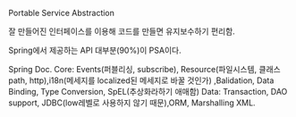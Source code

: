 Portable Service Abstraction

잘 만들어진 인터페이스를 이용해 코드를 만들면 유지보수하기 편리함.

Spring에서 제공하는 API 대부분(90%)이 PSA이다.


Spring Doc.
Core: Events(퍼블리싱, subscribe), Resource(파일시스템, 클래스path, http),i18n(메세지를 localized된 메세지로 바꿀 것인가)
    ,Balidation, Data Binding, Type Conversion, SpEL(추상화라하기 애매함)
Data: Transaction, DAO support, JDBC(low레벨로 사용하지 않기 때문),ORM, Marshalling XML.

